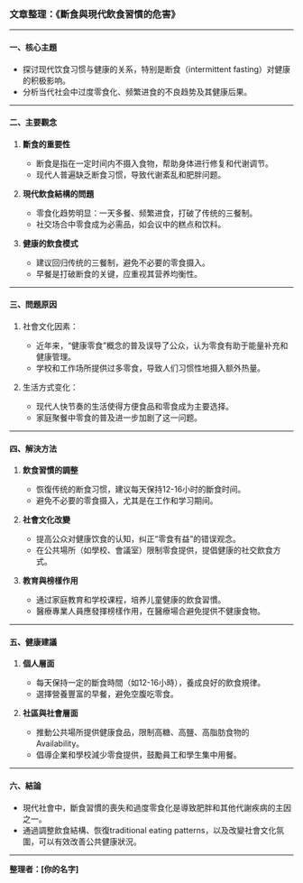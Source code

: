 ### 文章整理：《斷食與現代飲食習慣的危害》

---

#### 一、核心主題  
- 探讨现代饮食习惯与健康的关系，特别是断食（intermittent fasting）对健康的积极影响。  
- 分析当代社会中过度零食化、频繁进食的不良趋势及其健康后果。  

---

#### 二、主要觀念  
1. **斷食的重要性**  
   - 断食是指在一定时间内不摄入食物，帮助身体进行修复和代谢调节。  
   - 现代人普遍缺乏断食习惯，导致代谢紊乱和肥胖问题。  

2. **現代飲食結構的問題**  
   - 零食化趋势明显：一天多餐、频繁进食，打破了传统的三餐制。  
   - 社交场合中零食成为必需品，如会议中的糕点和饮料。  

3. **健康的飲食模式**  
   - 建议回归传统的三餐制，避免不必要的零食摄入。  
   - 早餐是打破断食的关键，应重视其营养均衡性。  

---

#### 三、問題原因  
1. 社會文化因素：  
   - 近年来，“健康零食”概念的普及误导了公众，认为零食有助于能量补充和健康管理。  
   - 学校和工作场所提供过多零食，导致人们习惯性地摄入额外热量。  

2. 生活方式变化：  
   - 现代人快节奏的生活使得方便食品和零食成为主要选择。  
   - 家庭聚餐中零食的普及进一步加剧了这一问题。  

---

#### 四、解決方法  
1. **飲食習慣的調整**  
   - 恢復传统的断食习惯，建议每天保持12-16小时的斷食时间。  
   - 避免不必要的零食摄入，尤其是在工作和学习期间。  

2. **社會文化改變**  
   - 提高公众对健康饮食的认知，纠正“零食有益”的错误观念。  
   - 在公共場所（如學校、會議室）限制零食提供，提倡健康的社交飲食方式。  

3. **教育與榜樣作用**  
   - 通过家庭教育和学校课程，培养儿童健康的飲食習慣。  
   - 醫療專業人員應發揮榜樣作用，在醫療場合避免提供不健康食物。  

---

#### 五、健康建議  
1. **個人層面**  
   - 每天保持一定的斷食時間（如12-16小時），養成良好的飲食規律。  
   - 選擇營養豐富的早餐，避免空腹吃零食。  

2. **社區與社會層面**  
   - 推動公共場所提供健康食品，限制高糖、高鹽、高脂肪食物的Availability。  
   - 倡導企業和學校減少零食提供，鼓勵員工和學生集中用餐。  

---

#### 六、結論  
- 現代社會中，斷食習慣的喪失和過度零食化是導致肥胖和其他代謝疾病的主因之一。  
- 通過調整飲食結構、恢復traditional eating patterns，以及改變社會文化氛圍，可以有效改善公共健康狀況。  

--- 

**整理者：[你的名字]**
